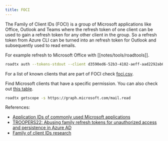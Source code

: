 ```yaml
---
title: FOCI
---
```


The Family of Client IDs (FOCI) is a group of Microsoft applications like Office, Outlook and Teams where the refresh token of one client can be used to gain a refresh token for any other client in the group.
So a refresh token from Azure CLI can be turned into an refresh token for Outlook and subsequently used to read emails.

For example refresh to Microsoft Office with [[notes/tools/roadtools]].

~~~ bash
roadtx auth --tokens-stdout --client d3590ed6-52b3-4102-aeff-aad2292ab01c --tenant corp.com --resource msgraph --refresh-token $refreshtoken
~~~

For a list of known clients that are part of FOCI check [foci.csv](./foci.csv).

Find Microsoft clients that have a specific permission.
You can also check out [this table](https://github.com/secureworks/family-of-client-ids-research/blob/main/scope-map.txt).

~~~ bash
roadtx getscope -s https://graph.microsoft.com/mail.read
~~~

References:

- [Application IDs of commonly used Microsoft applications](https://learn.microsoft.com/en-us/troubleshoot/azure/active-directory/verify-first-party-apps-sign-in#application-ids-of-commonly-used-microsoft-applications)
- [TROOPERS22: Abusing family refresh tokens for unauthorized access and persistence in Azure AD](https://www.youtube.com/watch?v=fTLzi9GCfBA)
- [Family of client IDs research](https://github.com/secureworks/family-of-client-ids-research)
